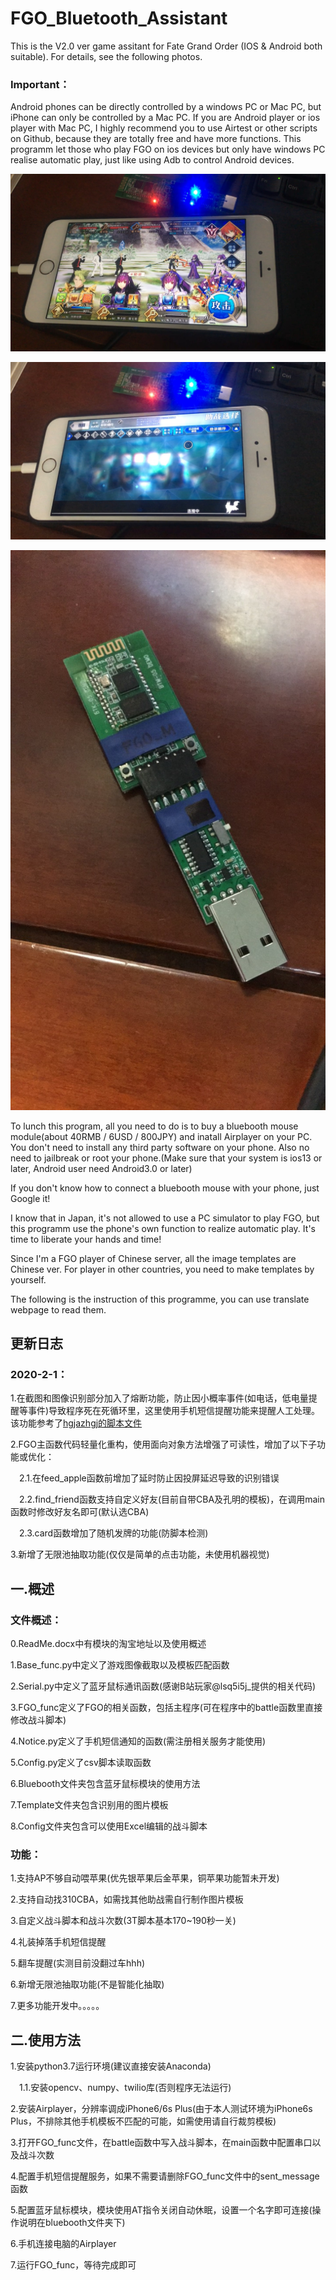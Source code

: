# FGO_Bluetooth_Assistant
This is the V2.0 ver game assitant for Fate Grand Order (IOS &amp; Android both suitable). For details, see the following photos.

### Important：
Android phones can be directly controlled by a windows PC or Mac PC, but iPhone can only be controlled by a Mac PC. If you are Android player or ios player with Mac PC, I highly recommend you to use Airtest or other scripts on Github, because they are totally free and have more functions. This programm let those who play FGO on ios devices but only have windows PC realise automatic play, just like using Adb to control Android devices. 

![image1](https://github.com/McLaren12345/FGO_Bluetooth_Assistant/blob/master/images_for_Readme/1.jpg)

![image2](https://github.com/McLaren12345/FGO_Bluetooth_Assistant/blob/master/images_for_Readme/2.jpg)

![image3](https://github.com/McLaren12345/FGO_Bluetooth_Assistant/blob/master/images_for_Readme/3.jpg)

To lunch this program, all you need to do is to buy a bluebooth mouse module(about 40RMB / 6USD / 800JPY) and inatall Airplayer on your PC. You don't need to install any third party software on your phone. Also no need to jailbreak or root your phone.(Make sure that your system is ios13 or later, Android user need Android3.0 or later)

If you don't know how to connect a bluebooth mouse with your phone, just Google it!

I know that in Japan, it's not allowed to use a PC simulator to play FGO, but this programm use the phone's own function to realize automatic play. It's time to liberate your hands and time!

Since I'm a FGO player of Chinese server, all the image templates are Chinese ver. For player in other countries, you need to make templates by yourself.

The following is the instruction of this programme, you can use translate webpage to read them.

## 更新日志
### 2020-2-1：
1.在截图和图像识别部分加入了熔断功能，防止因小概率事件(如电话，低电量提醒等事件)导致程序死在死循环里，这里使用手机短信提醒功能来提醒人工处理。该功能参考了[hgjazhgj的脚本文件](https://github.com/hgjazhgj/FGO-py)

2.FGO主函数代码轻量化重构，使用面向对象方法增强了可读性，增加了以下子功能或优化：

&ensp;&ensp;2.1.在feed_apple函数前增加了延时防止因投屏延迟导致的识别错误

&ensp;&ensp;2.2.find_friend函数支持自定义好友(目前自带CBA及孔明的模板)，在调用main函数时修改好友名即可(默认选CBA)

&ensp;&ensp;2.3.card函数增加了随机发牌的功能(防脚本检测)

3.新增了无限池抽取功能(仅仅是简单的点击功能，未使用机器视觉)
## 一.概述
### 文件概述：
0.ReadMe.docx中有模块的淘宝地址以及使用概述

1.Base_func.py中定义了游戏图像截取以及模板匹配函数

2.Serial.py中定义了蓝牙鼠标通讯函数(感谢B站玩家@lsq5i5j_提供的相关代码)

3.FGO_func定义了FGO的相关函数，包括主程序(可在程序中的battle函数里直接修改战斗脚本)

4.Notice.py定义了手机短信通知的函数(需注册相关服务才能使用)

5.Config.py定义了csv脚本读取函数

6.Bluebooth文件夹包含蓝牙鼠标模块的使用方法

7.Template文件夹包含识别用的图片模板

8.Config文件夹包含可以使用Excel编辑的战斗脚本
### 功能：
1.支持AP不够自动喂苹果(优先银苹果后金苹果，铜苹果功能暂未开发)

2.支持自动找310CBA，如需找其他助战需自行制作图片模板

3.自定义战斗脚本和战斗次数(3T脚本基本170~190秒一关)

4.礼装掉落手机短信提醒

5.翻车提醒(实测目前没翻过车hhh)

6.新增无限池抽取功能(不是智能化抽取)

7.更多功能开发中。。。。。

## 二.使用方法
1.安装python3.7运行环境(建议直接安装Anaconda)

&ensp;&ensp;1.1.安装opencv、numpy、twilio库(否则程序无法运行)

2.安装Airplayer，分辨率调成iPhone6/6s Plus(由于本人测试环境为iPhone6s Plus，不排除其他手机模板不匹配的可能，如需使用请自行裁剪模板)

3.打开FGO_func文件，在battle函数中写入战斗脚本，在main函数中配置串口以及战斗次数

4.配置手机短信提醒服务，如果不需要请删除FGO_func文件中的sent_message函数

5.配置蓝牙鼠标模块，模块使用AT指令关闭自动休眠，设置一个名字即可连接(操作说明在bluebooth文件夹下)

6.手机连接电脑的Airplayer

7.运行FGO_func，等待完成即可
